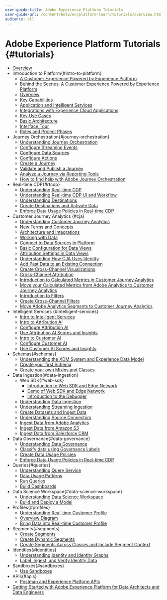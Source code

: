 ```yaml
---
user-guide-title: Adobe Experience Platform Tutorials
user-guide-url: /content/help/en/platform-learn/tutorials/overview.html
audience: all
---
```


# Adobe Experience Platform Tutorials {#tutorials}

+ [Overview](/help/overview.md)
+ Introduction to Platform{#intro-to-platform}
  + [A Customer Experience Powered by Experience Platform](/help/intro-to-platform/a-customer-experience-powered-by-experience-platform.md)
  + [Behind the Scenes: A Customer Experience Powered by Experience Platform](/help/intro-to-platform/behind-the-scenes-a-customer-experience-powered-by-experience-platform.md)
  + [Overview](/help/intro-to-platform/overview.md)
  + [Key Capabilities](/help/intro-to-platform/key-capabilities.md)
  + [Application and Intelligent Services](/help/intro-to-platform/application-and-intelligent-services.md)
  + [Integrations with Experience Cloud Applications](/help/intro-to-platform/integrations-with-experience-cloud-applications.md)
  + [Key Use Cases](/help/intro-to-platform/key-use-cases.md)
  + [Basic Architecture](/help/intro-to-platform/basic-architecture.md)
  + [Interface Tour](/help/intro-to-platform/interface-tour.md)
  + [Roles and Project Phases](/help/intro-to-platform/roles-and-project-phases.md)
+ Journey Orchestration{#journey-orchestration}
  + [Understanding Journey Orchestration](/help/journey-orchestration/introduction.md)
  + [Configure Streaming Events](/help/journey-orchestration/configure-streaming-events.md)
  + [Configure Data Sources](/help/journey-orchestration/configure-data-sources.md)
  + [Configure Actions](/help/journey-orchestration/configure-actions.md)
  + [Create a Journey](/help/journey-orchestration/create-a-journey.md)
  + [Validate and Publish a Journey](/help/journey-orchestration/validate-and-publish-a-journey.md)
  + [Analyze a Journey via Reporting Tools](/help/journey-orchestration/reporting.md)
  + [How to find help with Adobe Journey Orchestration](/help/journey-orchestration/how-to-find-help-with-journey-orchestration.md)
+ Real-time CDP{#rtcdp}
  + [Understanding Real-time CDP](/help/rtcdp/understanding-the-real-time-customer-data-platform.md)
  + [Understanding Real-time CDP UI and Workflow](/help/rtcdp/understanding-the-real-time-customer-data-platform-user-interface.md)
  + [Understanding Destinations](/help/rtcdp/understanding-destinations.md)
  + [Create Destinations and Activate Data](/help/rtcdp/create-destinations-and-activate-data.md)
  + [Enforce Data Usage Policies in Real-time CDP](https://docs.adobe.com/content/help/en/platform-learn/tutorials/data-governance/enforce-data-usage-policies-in-real-time-cdp.html)
+ Customer Journey Analytics {#cja}
  + [Understanding Customer Journey Analytics](/help/cja/understanding-customer-journey-analytics.md)
  + [New Terms and Concepts](/help/cja/new-terms-and-concepts-in-cja.md)
  + [Architecture and Integrations](/help/cja/architecture-and-integrations-of-cja.md)
  + [Working with Data](/help/cja/working-with-data-in-cja.md)
  + [Connect to Data Sources in Platform](/help/cja/connecting-customer-journey-analytics-to-data-sources-in-platform.md)
  + [Basic Configuration for Data Views](/help/cja/basic-configuration-for-data-views.md)
  + [Attribution Settings in Data Views](/help/cja/attribution-settings-in-data-views.md)
  + [Understanding How CJA Uses Identity](/help/cja/understanding-how-customer-journey-analytics-uses-identity.md)
  + [Add Past Data to an Existing Connection](/help/cja/add-past-data-to-an-existing-connection-in-cja.md)
  + [Create Cross-Channel Visualizations](/help/cja/creating-cross-channel-visualizations-in-customer-journey-analytics.md)
  + [Cross-Channel Attribution](/help/cja/cross-channel-attribution-in-customer-journey-analytics.md)
  + [Introduction to Calculated Metrics in Customer Journey Analytics](/help/cja/introduction-to-calculated-metrics-in-customer-journey-analytics.md)
  + [Move your Calculated Metrics from Adobe Analytics to Customer Journey Analytics](/help/cja/moving-your-calculated-metrics-from-adobe-analytics-to-customer-journey-analytics.md)
  + [Introduction to Filters](/help/cja/introduction-to-filters-in-cja.md)
  + [Create Cross-Channel Filters](/help/cja/creating-cross-channel-filters-in-customer-journey-analytics.md)
  + [Move Adobe Analytics Segments to Customer Journey Analytics](/help/cja/moving-adobe-analytics-segments-to-customer-journey-analytics.md)
+ Intelligent Services {#intelligent-services}
  + [Intro to Intelligent Services](/help/intelligent-services/introduction-to-intelligent-services.md)
  + [Intro to Attribution AI](/help/intelligent-services/introduction-to-attribution-ai.md)
  + [Configure Attribution AI](/help/intelligent-services/configure-attribution-ai.md)
  + [Use Attribution AI Scores and Insights](/help/intelligent-services/use-attribution-ai-scores-and-insights.md)
  + [Intro to Customer AI](/help/intelligent-services/introduction-to-customer-ai.md)
  + [Configure Customer AI](/help/intelligent-services/configure-customer-ai.md)
  + [Use Customer AI Scores and Insights](/help/intelligent-services/use-customer-ai-scores-and-insights.md)
+ Schemas{#schemas}
  + [Understanding the XDM System and Experience Data Model](/help/schemas/understanding-the-xdm-system-and-experience-data-model.md)
  + [Create your first Schema](/help/schemas/create-your-first-schema-with-out-of-the-box-components.md)
  + [Create your own Mixins and Classes](/help/schemas/create-your-own-mixins-and-classes.md)
+ Data Ingestion{#data-ingestion}
  + Web SDK{#web-sdk}
    + [Introduction to Web SDK and Edge Network](/help/data-ingestion/web-sdk/introduction-to-web-sdk-and-edge-network.md)
    + [Demo of Web SDK and Edge Network](/help/data-ingestion/web-sdk/demo-of-web-sdk-and-edge-network.md)
    + [Introduction to the Debugger](/help/data-ingestion/web-sdk/introduction-to-the-experience-platform-debugger.md)
  + [Understanding Data Ingestion](/help/data-ingestion/understanding-data-ingestion.md)
  + [Understanding Streaming Ingestion](/help/data-ingestion/understanding-streaming-ingestion.md)
  + [Create Datasets and Ingest Data](/help/data-ingestion/create-datasets-and-ingest-data.md)
  + [Understanding Source Connectors](/help/data-ingestion/understanding-source-connectors.md)
  + [Ingest Data from Adobe Analytics](/help/data-ingestion/ingest-data-from-adobe-analytics.md)
  + [Ingest Data from Amazon S3](/help/data-ingestion/ingest-data-from-amazon-s3.md)
  + [Ingest Data from Salesforce CRM](/help/data-ingestion/ingest-data-from-salesforce-crm.md)
+ Data Governance{#data-governance}
  + [Understanding Data Governance](/help/governance/understanding-data-governance.md)
  + [Classify data using Governance Labels](/help/governance/classify-data-using-governance-labels.md)
  + [Create Data Usage Policies](/help/governance/create-data-usage-policies.md)
  + [Enforce Data Usage Policies in Real-time CDP](/help/governance/enforce-data-usage-policies-in-real-time-cdp.md)
+ Queries{#queries}
  + [Understanding Query Service](/help/queries/understanding-query-service.md)
  + [Data Usage Patterns](/help/queries/understanding-data-usage-patterns-with-query-service.md)
  + [Run Queries](/help/queries/run-queries.md)
  + [Build Dashboards](/help/queries/understanding-the-value-of-dashboards-built-with-query-service.md)
+ Data Science Workspace{#data-science-workspace}
  + [Understanding Data Science Workspace](/help/data-science-workspace/understanding-data-science-workspace.md)
  + [Build and Deploy a Model](/help/data-science-workspace/build-and-deploy-a-model.md)
+ Profiles{#profiles}
  + [Understanding Real-time Customer Profile](/help/profiles/understanding-the-real-time-customer-profile.md)
  + [Overview Diagram](/help/profiles/overview-diagram.md)
  + [Bring Data into Real-time Customer Profile](/help/profiles/bring-data-into-the-real-time-customer-profile.md)
+ Segments{#segments}
  + [Create Segments](/help/segments/create-segments.md)
  + [Create Dynamic Segments](/help/segments/create-dynamic-segments.md)
  + [Create Segments Across Classes and Include Segment Context](/help/segments/create-segments-across-classes-and-include-segment-context.md)
+ Identities{#identities}
  + [Understanding Identity and Identity Graphs](/help/identities/understanding-identity-and-identity-graphs.md)
  + [Label, Ingest, and Verify Identity Data](/help/identities/label-ingest-and-verify-identity-data.md)
+ Sandboxes{#sandboxes}
  + [Use Sandboxes](/help/sandboxes/use-sandboxes.md)
+ APIs{#apis}
  + [Postman and Experience Platform APIs](/help/apis/postman.md)
+ [Getting Started with Adobe Experience Platform for Data Architects and Data Engineers](https://docs-stg.corp.adobe.com/content/help/en/platform-learn/getting-started-for-data-architects-and-data-engineers/overview.html)
